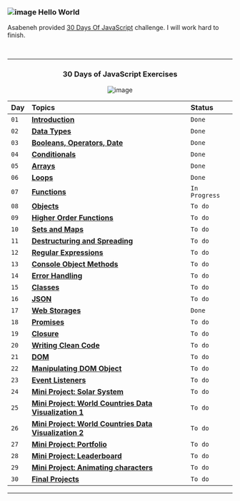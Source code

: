 ### ![image](https://github.com/dogukankoc/ECommerceWebApplication/assets/109290790/f357b3c3-d0a0-4ab9-a06c-ff87ecea00c0) Hello World 

Asabeneh provided [30 Days Of JavaScript](https://github.com/Asabeneh/30-Days-Of-JavaScript/tree/master) challenge. I will work hard to finish. 
<div align= "center">
<br/>
<hr/>

<h3 align="center">30 Days of JavaScript Exercises </h3>

![image](https://github.com/dogukankoc/30DaysOfJavaScriptExercises/assets/109290790/5f9726af-527c-4952-b19c-a20c763c237e)

| Day  | Topics                                                                                                                                  | Status       |
| :--- | :-------------------------------------------------------------------------------------------------------------------------------------- | :----------- |
| `01` | **[Introduction](https://github.com/dogukankoc/30DaysOfJavaScriptExercises/tree/main/Day1)**                                            | `Done`       |
| `02` | **[Data Types](https://github.com/dogukankoc/30DaysOfJavaScriptExercises/tree/main/Day2)**                                              | `Done`       | 
| `03` | **[Booleans, Operators, Date](https://github.com/dogukankoc/30DaysOfJavaScriptExercises/tree/main/Day3)**                               | `Done`       | 
| `04` | **[Conditionals](https://github.com/dogukankoc/30DaysOfJavaScriptExercises/tree/main/Day4)**                                            | `Done`       | 
| `05` | **[Arrays](https://github.com/dogukankoc/30DaysOfJavaScriptExercises/tree/main/Day5)**                                                  | `Done`       | 
| `06` | **[Loops](https://github.com/dogukankoc/30DaysOfJavaScriptExercises/tree/main/Day6)**                                                   | `Done`       | 
| `07` | **[ Functions](https://github.com/dogukankoc/30DaysOfJavaScriptExercises/tree/main/Day7)**                                              | `In Progress`| 
| `08` | **[Objects](https://github.com/dogukankoc/30DaysOfJavaScriptExercises/tree/main/Day8)**                                                 | `To do`      | 
| `09` | **[Higher Order Functions](https://github.com/dogukankoc/30DaysOfJavaScriptExercises/tree/main/Day9)**                                  | `To do`      | 
| `10` | **[Sets and Maps](https://github.com/dogukankoc/30DaysOfJavaScriptExercises/tree/main/Day10)**                                          | `To do`      | 
| `11` | **[Destructuring and Spreading](https://github.com/dogukankoc/30DaysOfJavaScriptExercises/tree/main/Day11)**                            | `To do`      | 
| `12` | **[Regular Expressions](https://github.com/dogukankoc/30DaysOfJavaScriptExercises/tree/main/Day12)**                                    | `To do`      | 
| `13` | **[Console Object Methods](https://github.com/dogukankoc/30DaysOfJavaScriptExercises/tree/main/Day13)**                                 | `To do`      | 
| `14` | **[Error Handling](https://github.com/dogukankoc/30DaysOfJavaScriptExercises/tree/main/Day14)**                                         | `To do`      | 
| `15` | **[Classes](https://github.com/dogukankoc/30DaysOfJavaScriptExercises/tree/main/Day15)**                                                | `To do`      | 
| `16` | **[JSON](https://github.com/dogukankoc/30DaysOfJavaScriptExercises/tree/main/Day16)**                                                   | `To do`      | 
| `17` | **[Web Storages](https://github.com/dogukankoc/30DaysOfJavaScriptExercises/tree/main/Day17)**                                           | `Done`       | 
| `18` | **[Promises](https://github.com/dogukankoc/30DaysOfJavaScriptExercises/tree/main/Day18)**                                               | `To do`      | 
| `19` | **[Closure](https://github.com/dogukankoc/30DaysOfJavaScriptExercises/tree/main/Day19)**                                                | `To do`      | 
| `20` | **[Writing Clean Code](https://github.com/dogukankoc/30DaysOfJavaScriptExercises/tree/main/Day20)**                                     | `To do`      | 
| `21` | **[DOM](https://github.com/dogukankoc/30DaysOfJavaScriptExercises/tree/main/Day21)**                                                    | `To do`      | 
| `22` | **[Manipulating DOM Object](https://github.com/dogukankoc/30DaysOfJavaScriptExercises/tree/main/Day22)**                                | `To do`      | 
| `23` | **[Event Listeners](https://github.com/dogukankoc/30DaysOfJavaScriptExercises/tree/main/Day23)**                                        | `To do`      | 
| `24` | **[Mini Project: Solar System](https://github.com/dogukankoc/30DaysOfJavaScriptExercises/tree/main/Day24)**                             | `To do`      | 
| `25` | **[Mini Project: World Countries Data Visualization 1](https://github.com/dogukankoc/30DaysOfJavaScriptExercises/tree/main/Day25)**     | `To do`      | 
| `26` | **[Mini Project: World Countries Data Visualization 2](https://github.com/dogukankoc/30DaysOfJavaScriptExercises/tree/main/Day26)**     | `To do`      | 
| `27` | **[Mini Project: Portfolio](https://github.com/dogukankoc/30DaysOfJavaScriptExercises/tree/main/Day27)**                                | `To do`      | 
| `28` | **[Mini Project: Leaderboard](https://github.com/dogukankoc/30DaysOfJavaScriptExercises/tree/main/Day28)**                              | `To do`      | 
| `29` | **[Mini Project: Animating characters](https://github.com/dogukankoc/30DaysOfJavaScriptExercises/tree/main/Day29)**                     | `To do`      | 
| `30` | **[Final Projects](https://github.com/dogukankoc/30DaysOfJavaScriptExercises/tree/main/Day30)**                                         | `To do`      | 

<hr/>
</div>
